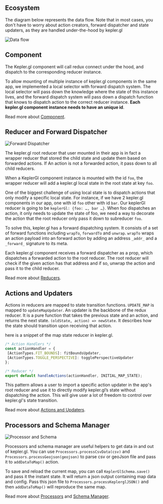 ## Ecosystem

The diagram below represents the data flow. Note that in most cases, you don't have to worry about action creators, forward dispatcher and state updaters, as they are handled under-the-hood by kepler.gl

![Data flow][data-flow]

## Component
The Kepler.gl component will call redux connect under the hood, and dispatch to the corresponding reducer instance.

To allow mounting of multiple instance of kepler.gl components in the same app, we implemented a local selector with forward dispatch system. The local selector will pass down the knowledge where the state of this instance lives, and the forward dispatch system will pass down a dispatch function that knows to dispatch action to the correct reducer instance. __Each kepler.gl component instance needs to have an unique id__.

Read more about [Component][components].


## Reducer and Forward Dispatcher

![Forward Dispatcher][forward-dispatcher]

The kepler.gl root reducer that user mounted in their app is in fact a wrapper reducer that stored the child state and update them based on forwarded actions. If An action is not a forwarded action, it pass down to all child reducers.

When a KeplerGl component instance is mounted with the id `foo`, the wrapper reducer will  add a kepler.gl local state in the root state at key `foo`.

One of the biggest challenge of using local state is to dispatch actions that only modify a specific local state. For instance, if we have 2 kepler.gl components in our app, one with id `foo` other with id `bar`. Our keplerGl reducer is going to be `keplerGl: {foo: …, bar …}`. When foo dispatches an action, it only needs to update the state of foo, we need a way to decorate the action that the root reducer only pass it down to subreducer `foo`.

To solve this, kepler.gl has a forward dispatching system. It consists of a set of forward functions including `wrapTo`, `forwardTo` and `unwrap`.   `wrapTo` wraps an action payload into an forward action by adding an address `_addr_` and a `_forward_` signature to its meta.

Each kepler.gl component receives a forward dispatcher as a prop, which dispatches a forwarded action to the root reducer. The root reducer will check if the given action has that address and if so, unwrap the action and pass it to the child reducer.

Read more about [Reducers][reducers].


## Actions and Updaters
Actions in reducers are mapped to state transition functions. `UPDATE_MAP` is mapped to `updateMapUpdater`. An updater is the backbone of the redux reducer. It is a pure function that takes the previous state and an action, and returns the next state. `(oldState, action) => newState`. It describes how the state should transition upon receiving that action.

here is a snippet of the map state reducer in kepler.gl.

```js
/* Action Handlers */
const actionHandler = {
 [ActionTypes.FIT_BOUNDS]: fitBoundsUpdater,
 [ActionTypes.TOGGLE_PERSPECTIVE]: togglePerspectiveUpdater
};

/* Reducer */
export default handleActions(actionHandler, INITIAL_MAP_STATE);
```

This pattern allows a user to import a specific action updater in the app's root reducer and use it to directly modify kepler.gl’s state without dispatching the action. This will give user a lot of freedom to control over kepler.gl's state transition.

Read more about [Actions and Updaters][actions-updaters].


## Processors and Schema Manager

![Processor and Schema][processor-schema]

Processors and schema manager are useful helpers to get data in and out of kepler.gl. You can use `Processors.processCsvData(csv)` and `Processors.processGeojson(geojson)` to parse csv or geoJson file and pass it to `addDataToMap()` action.

To save and reload the current map, you can call `KeplerGlSchema.save()` and pass it the instant state. It will return a json output containing map data and config. Pass this json file to `Processors.processKeplerglJSON()` and then `addDataToMap()` will reproduce the same map.

Read more about [Processors][processors] and [Schema Manager][schemas].


<!--  -->

[basic-usage]: ./basic-usage.md
[advanced-usage]: ./advanced-usage.md
[components]: ./components/overview.md
[reducers]: ./reducers/overview.md
[actions-updaters]: ./actions/overview.md
[processors]: ./processors/overview.md
[schemas]: ./schemas/overview.md
[data-flow]: https://d1a3f4spazzrp4.cloudfront.net/kepler.gl/documentation/api_data-flow.png
[forward-dispatcher]: https://d1a3f4spazzrp4.cloudfront.net/kepler.gl/documentation/api_forward-dispatch.png
[processor-schema]: https://d1a3f4spazzrp4.cloudfront.net/kepler.gl/documentation/api_load-save.png
